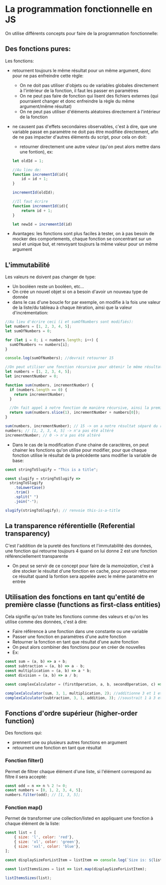 # La programmation fonctionnelle en JS

On utilise différents concepts pour faire de la programmation fonctionnelle:

## Des fonctions pures: 
Les fonctions:
- retournent toujours le même résultat pour un même argument, donc pour ne pas enfreindre cette règle:
    - On ne doit pas utiliser d'objets ou de variables globales directement à l'intérieur de la fonction, il faut les passer en paramètres
    - On ne peut pas faire de fonction qui lisent des fichiers externes (qui pourraient changer et donc enfreindre la règle du même argument/même résultat)
    - On ne peut pas utiliser d'éléments aléatoires directement à l'intérieur de la fonction
- ne causent pas d'effets secondaires observables, c'est à dire, que une variable passé en paramètre ne doit pas être modifiée directement, afin de ne pas impacter d'autres éléments du script, pour cela on doit:
    - retourner directement une autre valeur (qu'on peut alors mettre dans une fontion), ex:
    ```js
    let oldId = 1;

    //Au lieu de:
    function incrementId(id){
        id = id + 1;
    }

    incrementId(oldId);

    //Il faut écrire
    function incrementId(id){
        return id + 1;
    }

    let newId = incrementId(id)
    ```

- Avantages: les fonctions sont plus faciles à tester, on à pas besoin de mocker des comportements, chaque fonction se concentrant sur un seul et unique but, et renvoyant toujours la même valeur pour un même argument

## L'immutabilité
Les valeurs ne doivent pas changer de type:
- Un booléen reste un booléen, etc...
- On crée un nouvel objet si on a besoin d'avoir un nouveau type de donnée
- dans le cas d'une boucle for par exemple, on modifie à la fois une valeur de la liste/du tableau à chaque itération, ainsi que la valeur d'incrémentation:
```js
//Au lieu d'écrire ceci (i et sumOfNumbers sont modifiés):
let numbers = [1, 2, 3, 4, 5];
let sumOfNumbers = 0;

for (let i = 0; i < numbers.length; i++) {
  sumOfNumbers += numbers[i];
}

console.log(sumOfNumbers); //devrait retourner 15

//On peut utiliser une fonction récursive pour obtenir le même résultat sans changer d'éléments externes à la fonction:
let numbers = [1, 2, 3, 4, 5];
let incrementNumber = 0;

function sum(numbers, incrementNumber) {
  if (numbers.length == 0) {
    return incrementNumber;
  }

  //On fait appel à notre fonction de manière récursive, ainsi la première fois qu'on appelle la fonction le premier paramètre est une liste, et à chaque passage on aura découper numbers et ajouté cette valeur à la variable local incrementNumber, jusqu'à ce que la liste soit vide
  return sum(numbers.slice(1), incrementNumber + numbers[0]);
}

sum(numbers, incrementNumber); // 15 -> on a notre résultat séparé du reste
numbers; // [1, 2, 3, 4, 5] -> n'a pas été altéré
incrementNumber; // 0 -> n'a pas été altéré
```
- Dans le cas de la modification d'une chaine de caractères, on peut chainer les fonctions qu'on utilise pour modifier, pour que chaque fonction utilise le résultat de la précédente sans modifier la variable de base:
```js
const stringToSlugify = "This is a title";

const slugify = stringToSlugify =>
  stringToSlugify
    .toLowerCase()
    .trim()
    .split(" ")
    .join("-");

slugify(stringToSlugify); // renvoie this-is-a-title
```

## La transparence référentielle (Referential transparency)
C'est l'addition de la pureté des fonctions et l'immutabilité des données, une fonction qui retourne toujours 4 quand on lui donne 2 est une fonction référenciellement transparente
- On peut se servir de ce concept pour faire de la *memoization*, c'est à dire stocker le résultat d'une fonction en cache, pour pouvoir retourner ce résultat quand la fontion sera appelée avec le même paramètre en entrée

## Utilisation des fonctions en tant qu'entité de première classe (functions as first-class entities)
Cela signifie qu'on traite les fonctions comme des valeurs et qu'on les utilise comme des données, c'est à dire:
- Faire référence à une fonction dans une constante ou une variable
- Passer une fonction en paramètres d'une autre fonction 
- Retourner la fonction en tant que résultat d'une autre fonction
- On peut alors combiner des fonctions pour en créer de nouvelles
- Ex:
```js
const sum = (a, b) => a + b;
const subtraction = (a, b) => a - b;
const multiplication = (a, b) => a * b;
const division = (a, b) => a / b;

const complexCalculator = (firstOperation, a, b, secondOperation, c) => secondOperation(firstOperation(a, b), c);

complexCalculator(sum, 3, 1, multiplication, 2); //additionne 3 et 1 et multiplie le résultat par 2
complexCalculator(subtraction, 3, 1, addition, 3); //soustrait 1 à 3 et additionne 3 au résultat
```

## Fonctions d'ordre supérieur (higher-order function)
Des fonctions qui:
- prennent une ou plusieurs autres fonctions en argument
- retournent une fonction en tant que résultat

### Fonction filter()
Permet de filtrer chaque élément d'une liste, si l'élément correspond au filtre il sera accepté:
```js
const odd = n => n % 2 != 0;
const numbers = [0, 1, 2, 3, 4, 5];
numbers.filter(odd); // [1, 3, 5];
```

### Fonction map()
Permet de transformer une collection/listed en appliquant une fonction à chaque élément de la liste:
```js
const list = [
    { size: 'l', color: 'red'},
    { size: 'xl', color: 'green'},
    { size: 'xxl', color: 'blue'},
];

const displaySizeForListItem = listItem => console.log(`Size is: ${listItem.size}`);

const listItemsSizes = list => list.map(displaySizeForListItem);

listItemsSizes(list);
```
